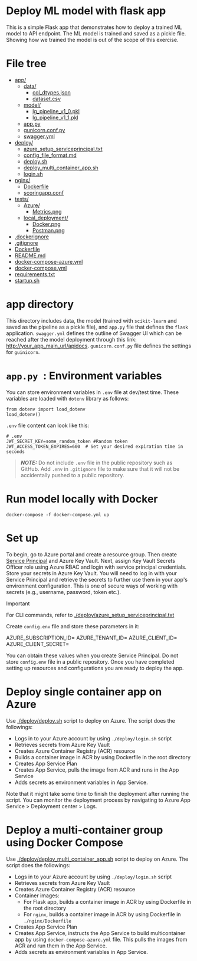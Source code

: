 # Deploy ML model with flask app

This is a simple Flask app that demonstrates how to deploy a trained ML model to API endpoint. The ML model is trained and saved as a pickle file. Showing how we trained the model is out of the scope of this exercise.

# File tree


* [app/](./flaskapp/app)
  * [data/](./flaskapp/app/data)
    * [col_dtypes.json](./flaskapp/app/data/col_dtypes.json)
    * [dataset.csv](./flaskapp/app/data/dataset.csv)
  * [model/](./flaskapp/app/model)
    * [lg_pipeline_v1_0.pkl](./flaskapp/app/model/lg_pipeline_v1_0.pkl)
    * [lg_pipeline_v1_1.pkl](./flaskapp/app/model/lg_pipeline_v1_1.pkl)
  * [app.py](./flaskapp/app/app.py)
  * [gunicorn.conf.py](./flaskapp/app/gunicorn.conf.py)
  * [swagger.yml](./flaskapp/app/swagger.yml)
* [deploy/](./flaskapp/deploy)
  * [azure_setup_serviceprincipal.txt](./flaskapp/deploy/azure_setup_serviceprincipal.txt)
  * [config_file_format.md](./flaskapp/deploy/config_file_format.md)
  * [deploy.sh](./flaskapp/deploy/deploy.sh)
  * [deploy_multi_container_app.sh](./flaskapp/deploy/deploy_multi_container_app.sh)
  * [login.sh](./flaskapp/deploy/login.sh)
* [nginx/](./flaskapp/nginx)
  * [Dockerfile](./flaskapp/nginx/Dockerfile)
  * [scoringapp.conf](./flaskapp/nginx/scoringapp.conf)
* [tests/](./flaskapp/tests)
  * [Azure/](./flaskapp/tests/Azure)
    * [Metrics.png](./flaskapp/tests/Azure/Metrics.png)
  * [local_deployment/](./flaskapp/tests/local_deployment)
    * [Docker.png](./flaskapp/tests/local_deployment/Docker.png)
    * [Postman.png](./flaskapp/tests/local_deployment/Postman.png)
* [.dockerignore](./flaskapp/.dockerignore)
* [.gitignore](./flaskapp/.gitignore)
* [Dockerfile](./flaskapp/Dockerfile)
* [README.md](./flaskapp/README.md)
* [docker-compose-azure.yml](./flaskapp/docker-compose-azure.yml)
* [docker-compose.yml](./flaskapp/docker-compose.yml)
* [requirements.txt](./flaskapp/requirements.txt)
* [startup.sh](./flaskapp/startup.sh)


# app directory
This directory includes data, the model (trained with `scikit-learn` and saved as the pipeline as a pickle file), and `app.py` file that defines the `flask` application. `swagger.yml` defines the outline of Swagger UI which can be reached after the model deployment through this link: <http://your_app_main_url/apidocs>. `gunicorn.conf.py` file defines the settings for `guinicorn`.

# `app.py `: Environment variables
You can store environment variables in `.env` file at dev/test time. These variables are loaded with `dotenv` library as follows:

```
from dotenv import load_dotenv
load_dotenv()
```

`.env` file content can look like this:

```
# .env
JWT_SECRET_KEY=some_random_token #Random token
JWT_ACCESS_TOKEN_EXPIRES=600  # Set your desired expiration time in seconds
```
> **_NOTE:_** Do not include `.env` file in the public repository such as GitHub. Add `.env` in `.gitignore` file to make sure that it will not be accidentally pushed to a public repository.

# Run model locally with Docker

`docker-compose -f docker-compose.yml up`

# Set up

To begin, go to Azure portal and create a resource group. Then create [Service Principal](https://learn.microsoft.com/en-us/cli/azure/azure-cli-sp-tutorial-1?tabs=bash) and Azure Key Vault. Next, assign Key Vault Secrets Officer role using Azure RBAC and login with service principal credentials. Store your secrets in Azure Key Vault. You will need to log in with your Service Principal and retrieve the secrets to further use them in your app's environment configuration. This is one of secure ways of working with secrets (e.g., username, password, token etc.). 

> [!IMPORTANT]  
> For CLI commands, refer to [./deploy/azure_setup_serviceprincipal.txt](https://github.com/parviz11/flaskapp/blob/main/deploy/azure_setup_serviceprincipal.txt)

Create `config.env` file and store these parameters in it:

AZURE_SUBSCRIPTION_ID=<value>
AZURE_TENANT_ID=<value>
AZURE_CLIENT_ID=<value>
AZURE_CLIENT_SECRET=<value>

You can obtain these values when you create Service Principal.
Do not store `config.env` file in a public repository. 
Once you have completed setting up resources and configurations you are ready to deploy the app.

# Deploy single container app on Azure

Use [./deploy/deploy.sh](https://github.com/parviz11/flaskapp/blob/main/deploy/deploy.sh) script to deploy on Azure. The script does the followings:

* Logs in to your Azure account by using `./deploy/login.sh` script
* Retrieves secrets from Azure Key Vault
* Creates Azure Container Registry (ACR) resource
* Builds a container image in ACR by using Dockerfile in the root directory
* Creates App Service Plan
* Creates App Service, pulls the image from ACR and runs in the App Service
* Adds secrets as environment variables in App Service.

Note that it might take some time to finish the deployment after running the script. You can monitor the deployment process by navigating to Azure App Service > Deployment center > Logs.

# Deploy a multi-container group using Docker Compose

Use [./deploy/deploy_multi_container_app.sh](https://github.com/parviz11/flaskapp/blob/main/deploy/deploy_multi_container_app.sh) script to deploy on Azure. The script does the followings:

* Logs in to your Azure account by using `./deploy/login.sh` script
* Retrieves secrets from Azure Key Vault
* Creates Azure Container Registry (ACR) resource
* Container images:
  * For Flask app, builds a container image in ACR by using Dockerfile in the root directory
  * For `nginx`, builds a container image in ACR by using Dockerfile in `./nginx/Dockerfile`
* Creates App Service Plan
* Creates App Service, instructs the App Service to build multicontainer app by using `docker-compose-azure.yml` file. This pulls the images from ACR and run them in the App Service.
* Adds secrets as environment variables in App Service.

